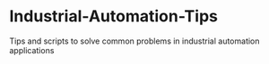 # Industrial-Automation-Tips
Tips and scripts to solve common problems in industrial automation applications
